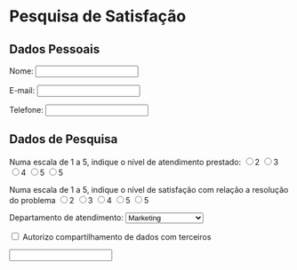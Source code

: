 <!DOCTYPE html>
<head>
</head>
  <body>
    <h1>Pesquisa de Satisfação</h1>
    <form method="post" action="processar-pesquisa.html">
      <section>
        <h2>Dados Pessoais</h2>
          <p>
            <label for="nome">Nome: </label>
            <input type="text" id="nome"/>
          </p>
          <p>
            <label for="email">E-mail: </label>
            <input type="email" id="email"
          </p>
          <p>
            <label for="telefone">Telefone: </label>
            <input type="tel" id="Telefone"
      </section>
      <section>
        <h2>Dados de Pesquisa</h2>
          <p>
            Numa escala de 1 a 5, indique o nível de atendimento prestado:
            <input type="radio" id="1" name"nível-atendimento"
            <label for="2">2</label>
            <input type="radio" id="2" name"nível-atendimento"
            <label for="3">3</label>
            <input type="radio" id="3" name"nível-atendimento"
            <label for="4">4</label>
            <input type="radio" id="4" name"nível-atendimento"
            <label for="5">5</label>
            <input type="radio" id="5" name"nível-atendimento"
            <label for="5">5</label>
          </p>
          <p>
            Numa escala de 1 a 5, indique o nível de satisfação com relação a resolução do problema
           <input type="radio" id="1" name"nível-resolução"
            <label for="2">2</label>
            <input type="radio" id="2" name"nível-resolução"
            <label for="3">3</label>
            <input type="radio" id="3" name"nível-resolução"
            <label for="4">4</label>
            <input type="radio" id="4" name"nível-resolução"
            <label for="5">5</label>
            <input type="radio" id="5" name"nível-resolução"
            <label for="5">5</label>
          </p>
          <p>
            <label for="departamento">Departamento de atendimento: </label>
            <select>
              <option>Marketing</option>
              <option>Financeiro</option>
              <option>Comercial</option>
              <option>Logistica</option>
              <option>Recursos Humanos</option>
            </select>
          </p>
          <p>
            <input type="checkbox" id="compartilhar dados" />
            <label for compartilhar-dados"> Autorizo compartilhamento de dados com terceiros</label>
          </p>
        </section>  
        <input type "submit" value"Enivar"
      </form>
  </body>
</html>
